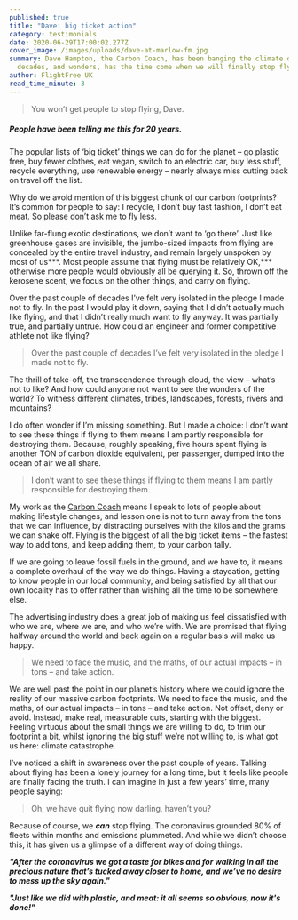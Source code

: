 ```yaml
---
published: true
title: "Dave: big ticket action"
category: testimonials
date: 2020-06-29T17:00:02.277Z
cover_image: /images/uploads/dave-at-marlow-fm.jpg
summary: Dave Hampton, the Carbon Coach, has been banging the climate drum for
  decades, and wonders, has the time come when we will finally stop flying?
author: FlightFree UK
read_time_minute: 3
---
```

> You won’t get people to stop flying, Dave.

##### People have been telling me this for 20 years.

The popular lists of ‘big ticket’ things we can do for the planet – go plastic free, buy fewer clothes, eat vegan, switch to an electric car, buy less stuff, recycle everything, use renewable energy – nearly always miss cutting back on travel off the list.

Why do we avoid mention of this biggest chunk of our carbon footprints? It’s common for people to say: I recycle, I don’t buy fast fashion, I don’t eat meat. So please don’t ask me to fly less.

Unlike far-flung exotic destinations, we don’t want to ‘go there’. Just like greenhouse gases are invisible, the jumbo-sized impacts from flying are concealed by the entire travel industry, and remain largely unspoken by most of us***. Most people assume that flying must be relatively OK,*** otherwise more people would obviously all be querying it. So, thrown off the kerosene scent, we focus on the other things, and carry on flying.

Over the past couple of decades I’ve felt very isolated in the pledge I made not to fly. In the past I would play it down, saying that I didn’t actually much like flying, and that I didn’t really much want to fly anyway. It was partially true, and partially untrue. How could an engineer and former competitive athlete not like flying?

> Over the past couple of decades I’ve felt very isolated in the pledge I made not to fly.

The thrill of take-off, the transcendence through cloud, the view – what’s not to like? And how could anyone not want to see the wonders of the world? To witness different climates, tribes, landscapes, forests, rivers and mountains?

I do often wonder if I’m missing something. But I made a choice: I don’t want to see these things if flying to them means I am partly responsible for destroying them. Because, roughly speaking, five hours spent flying is another TON of carbon dioxide equivalent, per passenger, dumped into the ocean of air we all share.

> I don’t want to see these things if flying to them means I am partly responsible for destroying them. 

My work as the [Carbon Coach](http://www.carboncoach.com) means I speak to lots of people about making lifestyle changes, and lesson one is not to turn away from the tons that we can influence, by distracting ourselves with the kilos and the grams we can shake off. Flying is the biggest of all the big ticket items – the fastest way to add tons, and keep adding them, to your carbon tally.

If we are going to leave fossil fuels in the ground, and we have to, it means a complete overhaul of the way we do things. Having a staycation, getting to know people in our local community, and being satisfied by all that our own locality has to offer rather than wishing all the time to be somewhere else. 

The advertising industry does a great job of making us feel dissatisfied with who we are, where we are, and who we’re with. We are promised that flying halfway around the world and back again on a regular basis will make us happy. 

> We need to face the music, and the maths, of our actual impacts – in tons – and take action. 

We are well past the point in our planet’s history where we could ignore the reality of our massive carbon footprints. We need to face the music, and the maths, of our actual impacts – in tons – and take action. Not offset, deny or avoid. Instead, make real, measurable cuts, starting with the biggest. Feeling virtuous about the small things we are willing to do, to trim our footprint a bit, whilst ignoring the big stuff we’re not willing to, is what got us here: climate catastrophe.

I’ve noticed a shift in awareness over the past couple of years. Talking about flying has been a lonely journey for a long time, but it feels like people are finally facing the truth. I can imagine in just a few years’ time, many people saying: 

> Oh, we have quit flying now darling, haven’t you?

Because of course, we ***can*** stop flying. The coronavirus grounded 80% of fleets within months and emissions plummeted. And while we didn’t choose this, it has given us a glimpse of a different way of doing things.

***"After the coronavirus we got a taste for bikes and for walking in all the precious nature that’s tucked away closer to home, and we’ve no desire to mess up the sky again."***

***"Just like we did with plastic, and meat: it all seems so obvious, now it's done!"***